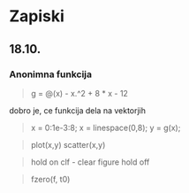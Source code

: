 # Zapiski

## 18.10.

### Anonimna funkcija

> g = @(x) - x.^2 + 8 * x - 12

dobro je, ce funkcija dela na vektorjih

> x = 0:1e-3:8;
> x = linespace(0,8);
> y = g(x);

> plot(x,y)
> scatter(x,y)

> hold on
> clf - clear figure
> hold off

> fzero(f, t0)
